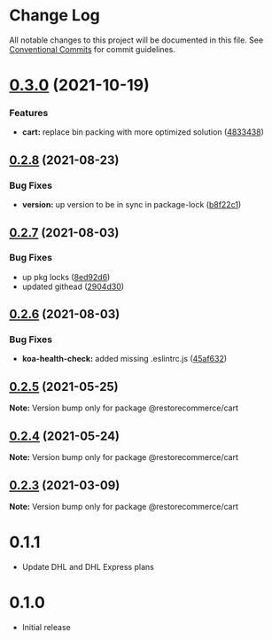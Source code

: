 # Change Log

All notable changes to this project will be documented in this file.
See [Conventional Commits](https://conventionalcommits.org) for commit guidelines.

# [0.3.0](https://github.com/restorecommerce/libs/compare/@restorecommerce/cart@0.2.8...@restorecommerce/cart@0.3.0) (2021-10-19)


### Features

* **cart:** replace bin packing with more optimized solution ([4833438](https://github.com/restorecommerce/libs/commit/4833438da8d61a2222c81fcc51f3a6cb908833ea))





## [0.2.8](https://github.com/restorecommerce/libs/compare/@restorecommerce/cart@0.2.7...@restorecommerce/cart@0.2.8) (2021-08-23)


### Bug Fixes

* **version:** up version to be in sync in package-lock ([b8f22c1](https://github.com/restorecommerce/libs/commit/b8f22c1268ee2af4beff7d88bda30f197896e3d2))





## [0.2.7](https://github.com/restorecommerce/libs/compare/@restorecommerce/cart@0.2.6...@restorecommerce/cart@0.2.7) (2021-08-03)


### Bug Fixes

* up pkg locks ([8ed92d6](https://github.com/restorecommerce/libs/commit/8ed92d613b9a095e4b5066056ac566e5dbcf1472))
* updated githead ([2904d30](https://github.com/restorecommerce/libs/commit/2904d30e5773dc8a87c01a08ff6481f99d692354))





## [0.2.6](https://github.com/restorecommerce/libs/compare/@restorecommerce/cart@0.2.5...@restorecommerce/cart@0.2.6) (2021-08-03)


### Bug Fixes

* **koa-health-check:** added missing .eslintrc.js ([45af632](https://github.com/restorecommerce/libs/commit/45af632955d2dd448e7a27f4e8c4b971412cd004))





## [0.2.5](https://github.com/restorecommerce/cart/compare/@restorecommerce/cart@0.2.4...@restorecommerce/cart@0.2.5) (2021-05-25)

**Note:** Version bump only for package @restorecommerce/cart





## [0.2.4](https://github.com/restorecommerce/cart/compare/@restorecommerce/cart@0.2.3...@restorecommerce/cart@0.2.4) (2021-05-24)

**Note:** Version bump only for package @restorecommerce/cart





## [0.2.3](https://github.com/restorecommerce/cart/compare/@restorecommerce/cart@0.2.2...@restorecommerce/cart@0.2.3) (2021-03-09)

**Note:** Version bump only for package @restorecommerce/cart





# 0.1.1

- Update DHL and DHL Express plans

# 0.1.0

- Initial release
